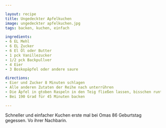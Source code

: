 ```yaml
---

layout: recipe
title: Ungedeckter Apfelkuchen
image: ungedeckter apfelkuchen.jpg
tags: backen, kuchen, einfach

ingredients:
- 6 EL Mehl
- 6 EL Zucker
- 6 El Öl oder Butter
- 1 pck Vanillezucker
- 1/2 pck Backpullver
- 4 Eier
- 3 Boskopäpfel oder andere saure

directions:
- Eier und Zucker 8 Minuten schlagen
- Alle anderen Zutaten der Reihe nach unterrühren
- Die Äpfel in gtoben Raspeln in den Teig fließen lassen, bisschen runterdrücken
- Bei 190 Grad für 45 Minuten backen

---
```


Schneller und einfacher Kuchen erste mal bei Omas 86 Geburtstag gegessen. Vo ihrer Nachbarin. 